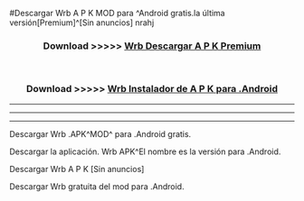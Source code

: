 #Descargar Wrb  A P K MOD para ^Android gratis.la última versión[Premium]^[Sin anuncios] nrahj



<div align="center">
<h3>Download >>>>> <a href="https://es-web.web.app/?es= Wrb ">Wrb  Descargar A P K Premium</a></h3><br>

<h3>Download >>>>> <a href="https://es-web.web.app/?es= Wrb ">Wrb  Instalador de A P K para .Android</a></h3>
</div>


----------------------------------------------------------

----------------------------------------------------------

----------------------------------------------------------

Descargar Wrb  .APK^MOD^ para .Android gratis.

Descargar la aplicación. Wrb  APK^El nombre es la versión para .Android.

Descargar Wrb  A P K [Sin anuncios]

Descargar Wrb  gratuita del mod para .Android.
